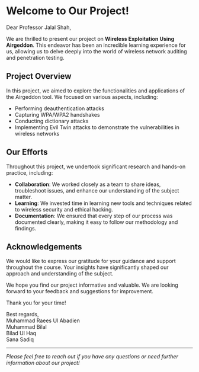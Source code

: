 # Welcome to Our Project!

Dear Professor Jalal Shah,

We are thrilled to present our project on **Wireless Exploitation Using Airgeddon**. This endeavor has been an incredible learning experience for us, allowing us to delve deeply into the world of wireless network auditing and penetration testing.

## Project Overview

In this project, we aimed to explore the functionalities and applications of the Airgeddon tool. We focused on various aspects, including:

- Performing deauthentication attacks  
- Capturing WPA/WPA2 handshakes  
- Conducting dictionary attacks  
- Implementing Evil Twin attacks to demonstrate the vulnerabilities in wireless networks  

## Our Efforts

Throughout this project, we undertook significant research and hands-on practice, including:

- **Collaboration**: We worked closely as a team to share ideas, troubleshoot issues, and enhance our understanding of the subject matter.
- **Learning**: We invested time in learning new tools and techniques related to wireless security and ethical hacking.
- **Documentation**: We ensured that every step of our process was documented clearly, making it easy to follow our methodology and findings.

## Acknowledgements

We would like to express our gratitude for your guidance and support throughout the course. Your insights have significantly shaped our approach and understanding of the subject.

We hope you find our project informative and valuable. We are looking forward to your feedback and suggestions for improvement.

Thank you for your time!

Best regards,  
Muhammad Raees Ul Abadien  
Muhammad Bilal  
Bilad Ul Haq  
Sana Sadiq

---

*Please feel free to reach out if you have any questions or need further information about our project!*
